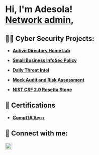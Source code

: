 <h1>Hi, I'm Adesola! <br/><a href="https://github.com/DesholaAmzat">Network admin</a>, 

<h2>👨‍💻 Cyber Security Projects:</h2>

- <b>[Active Directory Home Lab](https://github.com/DesholaAmzat/Active-Directory-Lab)</b>
- <b>[Small Business InfoSec Policy](https://docs.google.com/document/d/11EPIoFzWbULIONAcfQM--Q7qSIf4zkrzEhP6cHcJCrc/edit?tab=t.0)</b>
  
 - <b>[Daily Threat Intel](https://docs.google.com/document/d/1ymihAym1IX34Ac2wAI2Yaiye-4DhPq1CmzO_LnPrPxI/edit?tab=t.uv2wzsrw6xnk) </b><b>
  - <b>[Mock Audit and Risk Assessment](https://docs.google.com/spreadsheets/d/1gK8M8Ach5keoDxfjDU4USYZDVQQTbpJw/edit?gid=632935606#gid=632935606) </b>
  - <b>[NIST CSF 2.0 Rosetta Stone](https://docs.google.com/spreadsheets/d/1lx_Jg14SDAxrwaNRCmO-bIVwxq_NcZznXR0Xau1xAxE/edit?usp=sharing)</b>




<h2> 📝 Certifications</h2>

- [CompTIA Sec+](https://www.certmetrics.com/comptia/electronic_certificate.aspx?cert=76F071F0F0222AA2E665D636867805DEOABED6687971288CBFF6B4F2299FBFDB3)


<h2> 🤳 Connect with me:</h2>

[<img align="left" alt="JoshMadakor | LinkedIn" width="22px" src="https://cdn.jsdelivr.net/npm/simple-icons@v3/icons/linkedin.svg" />][linkedin]


[linkedin]: https://www.linkedin.com/in/%F0%9F%92%BBadesola-amzat-3043b71b2

<!--
**joshmadakor1/joshmadakor1** is a ✨ _special_ ✨ repository because its `README.md` (this file) appears on your GitHub profile.

Here are some ideas to get you started:

- 🔭 I’m currently working on ...
- 🌱 I’m currently learning ...
- 👯 I’m looking to collaborate on ...
- 🤔 I’m looking for help with ...
- 💬 Ask me about ...
- 📫 How to reach me: ...
- 😄 Pronouns: ...
- ⚡ Fun fact: ...
-->
